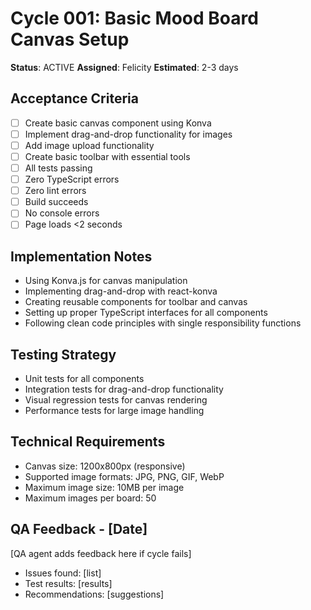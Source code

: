 # Cycle 001: Basic Mood Board Canvas Setup
**Status**: ACTIVE
**Assigned**: Felicity
**Estimated**: 2-3 days

## Acceptance Criteria
- [ ] Create basic canvas component using Konva
- [ ] Implement drag-and-drop functionality for images
- [ ] Add image upload functionality
- [ ] Create basic toolbar with essential tools
- [ ] All tests passing
- [ ] Zero TypeScript errors
- [ ] Zero lint errors
- [ ] Build succeeds
- [ ] No console errors
- [ ] Page loads <2 seconds

## Implementation Notes
- Using Konva.js for canvas manipulation
- Implementing drag-and-drop with react-konva
- Creating reusable components for toolbar and canvas
- Setting up proper TypeScript interfaces for all components
- Following clean code principles with single responsibility functions

## Testing Strategy
- Unit tests for all components
- Integration tests for drag-and-drop functionality
- Visual regression tests for canvas rendering
- Performance tests for large image handling

## Technical Requirements
- Canvas size: 1200x800px (responsive)
- Supported image formats: JPG, PNG, GIF, WebP
- Maximum image size: 10MB per image
- Maximum images per board: 50

## QA Feedback - [Date]
[QA agent adds feedback here if cycle fails]
- Issues found: [list]
- Test results: [results]
- Recommendations: [suggestions]

